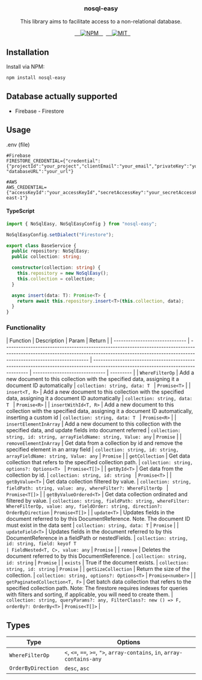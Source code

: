 <h3 align="center">nosql-easy</h3>
<p align="center">This library aims to facilitate access to a non-relational database.</p>

<p align="center">
  <a href="https://www.npmjs.com/package/nosql-easy">
    <img src="https://img.shields.io/npm/v/nosql-easy.svg" alt="NPM">
  </a>
  <a href="LICENSE">
    <img src="https://img.shields.io/badge/license-MIT-blue.svg?style=flat-square" alt="MIT">
  </a>
</p>

## Installation

Install via NPM:

```bash
npm install nosql-easy

```

## Database actually supported

- Firebase - Firestore

## Usage

.env (file)

```
#Firebase
FIRESTORE_CREDENTIAL={"credential":{"projectId":"your_project","clientEmail":"your_email","privateKey":"your_privateKey"}, "databaseURL":"your_url"}

#AWS
AWS_CREDENTIAL={"accessKeyId":"your_accessKeyId","secretAccessKey":"your_secretAccessKey","region":"sa-east-1"}
```

#### TypeScript

```typescript
import { NoSqlEasy, NoSqlEasyConfig } from "nosql-easy";

NoSqlEasyConfig.setDialect("Firestore");

export class BaseService {
  public repository: NoSqlEasy;
  public collection: string;

  constructor(collection: string) {
    this.repository = new NoSqlEasy();
    this.collection = collection;
  }

  async insert(data: T): Promise<T> {
    return await this.repository.insert<T>(this.collection, data);
  }
}
```

### Functionality

| Function                       | Description                                                                                                                                                                                     | Param                                                                                                                             | Return                         |
| ------------------------------ | ----------------------------------------------------------------------------------------------------------------------------------------------------------------------------------------------- | --------------------------------------------------------------------------------------------------------------------------------- | ------------------------------ | --------- |
| `WhereFilterOp`                | Add a new document to this collection with the specified data, assigning it a document ID automatically                                                                                         | `collection: string, data: T `                                                                                                    | `Promise<T>`                   |
| `insert<T, R>`                 | Add a new document to this collection with the specified data, assigning it a document ID automatically                                                                                         | `collection: string, data: T `                                                                                                    | `Promise<R>`                   |
| `insertWithId<T, R>`           | Add a new document to this collection with the specified data, assigning it a document ID automatically, inserting a custom id                                                                  | `collection: string, data: T `                                                                                                    | `Promise<R>`                   |
| `insertElementInArray`         | Add a new document to this collection with the specified data, and update fields into document referred                                                                                         | `collection: string, id: string, arrayFieldName: string, Value: any`                                                              | `Promise`                      |
| `removeElementInArray`         | Get data from a collection by id and remove the specified element in an array field                                                                                                             | `collection: string, id: string, arrayFieldName: string, Value: any`                                                              | `Promise`                      |
| `getCollection`                | Get data collection that refers to the specified collection path.                                                                                                                               | `collection: string, options?: Options<T> `                                                                                       | `Promise<T[]>`                 |
| `getById<T>`                   | Get data from the collection by id.                                                                                                                                                             | `collection: string, id: string `                                                                                                 | `Promise<T>`                   |
| `getByValue<T>`                | Get data collection filtered by value.                                                                                                                                                          | `collection: string, fieldPath: string, value: any, whereFilter?: WhereFilterOp `                                                 | `Promise<T[]>`                 |
| `getByValueOrdered<T>`         | Get data collection ordinated and filtered by value.                                                                                                                                            | `collection: string, fieldPath: string, whereFilter: WhereFilterOp, value: any, fieldOrder: string, direction?: OrderByDirection` | `Promise<T[]>`                 |
| `update<T>`                    | Updates fields in the document referred to by this DocumentReference. Note. The document ID must exist in the data sent                                                                         | `collection: string, data: T`                                                                                                     | `Promise`                      |
| `updateField<T>`               | Updates fields in the document referred to by this DocumentReference in a fieldPath or nestedFields.                                                                                            | `collection: string, id: string, field: keyof T                                                                                   | FieldNested<T, C>, value: any` | `Promise` |
| `remove`                       | Deletes the document referred to by this DocumentReference.                                                                                                                                     | `collection: string, id: string`                                                                                                  | `Promise`                      |
| `exists`                       | True if the document exists.                                                                                                                                                                    | `collection: string, id: string`                                                                                                  | `Promise`                      |
| `getSizeCollection`            | Return the size of the collection.                                                                                                                                                              | `collection: string, options?: Options<T>`                                                                                        | `Promise<number>`              |
| `getPaginatedCollection<T, F>` | Get batch data collection that refers to the specified collection path. Note: The firestore requires indexes for queries with filters and sorting, if applicable, you will need to create them. | `collection: string, queryParams?: any, FilterClass?: new () => F, orderBy?: OrderBy<T>`                                          | `Promise<T[]>`                 |

## Types

| Type               | Options                                                                   |
| ------------------ | ------------------------------------------------------------------------- |
| `WhereFilterOp`    | `<`, `<=`, `==`, `>=`, `">`, `array-contains`, `in`, `array-contains-any` |
| `OrderByDirection` | `desc`, `asc`                                                             |
